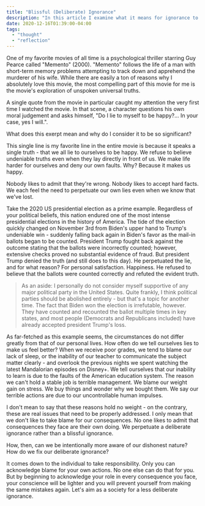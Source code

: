 ```yaml
---
title: "Blissful (Deliberate) Ignorance"
description: "In this article I examine what it means for ignorance to be deliberate. People tend to deliberately deny things they refuse to be true in the face of irrefutable evidence."
date: 2020-12-16T01:39:00-04:00
tags:
  - "thought"
  - "reflection"
---
```


One of my favorite movies of all time is a psychological thriller starring Guy Pearce called "Memento" (2000). "Memento" follows the life of a man with short-term memory problems attempting to track down and apprehend the murderer of his wife. While there are easily a ton of reasons why I absolutely love this movie, the most compelling part of this movie for me is the movie's exploration of unspoken universal truths.

A single quote from the movie in particular caught my attention the very first time I watched the movie. In that scene, a character questions his own moral judgement and asks himself, "Do I lie to myself to be happy?... In your case, yes I will.".

What does this exerpt mean and why do I consider it to be so significant?

This single line is my favorite line in the entire movie is because it speaks a single truth - that we all lie to ourselves to be happy. We refuse to believe undeniable truths even when they lay directly in front of us. We make life harder for ourselves and deny our own faults. Why? Because it makes us happy.

Nobody likes to admit that they're wrong. Nobody likes to accept hard facts. We each feel the need to perpetuate our own lies even when we know that we've lost.

Take the 2020 US presidential election as a prime example. Regardless of your political beliefs, this nation endured one of the most intense presidential elections in the history of America. The tide of the election quickly changed on November 3rd from Biden's upper hand to Trump's undeniable win - suddenly falling back again in Biden's favor as the mail-in ballots began to be counted. President Trump fought back against the outcome stating that the ballots were incorrectly counted; however, extensive checks proved no substantial evidence of fraud. But president Trump denied the truth (and still does to this day). He perpetuated the lie, and for what reason? For personal satisfaction. Happiness. He refused to believe that the ballots were counted correctly and refuted the evident truth.

> As an aside: I personally do not consider myself supportive of any major political party in the United States. Quite frankly, I think political parties should be abolished entirely - but that's a topic for another time. The fact that Biden won the election is irrefutable, however. They have counted and recounted the ballot multiple times in key states, and most people (Democrats and Republicans included) have already accepted president Trump's loss.

As far-fetched as this example seems, the circumstances do not differ greatly from that of our personal lives. How often do we tell ourselves lies to make us feel better? When we receive poor grades, we tend to blame our lack of sleep, or the inability of our teacher to communicate the subject matter clearly - and overlook the previous nights we spent watching the latest Mandalorian episodes on Disney+. We tell ourselves that our inability to learn is due to the faults of the American education system. The reason we can't hold a stable job is terrible management. We blame our weight gain on stress. We buy things and wonder why we bought them. We say our terrible actions are due to our uncontrollable human impulses.

I don't mean to say that these reasons hold no weight - on the contrary, these are real issues that need to be properly addressed. I only mean that we don't like to take blame for our consequences. No one likes to admit that consequences they face are their own doing. We perpetuate a deliberate ignorance rather than a blissful ignorance.

How, then, can we be intentionally more aware of our dishonest nature? How do we fix our deliberate ignorance?

It comes down to the individual to take responsibility. Only you can acknowledge blame for your own actions. No one else can do that for you. But by beginning to acknowledge your role in every consequence you face, your conscience will be lighter and you will prevent yourself from making the same mistakes again. Let's aim as a society for a less deliberate ignorance.
